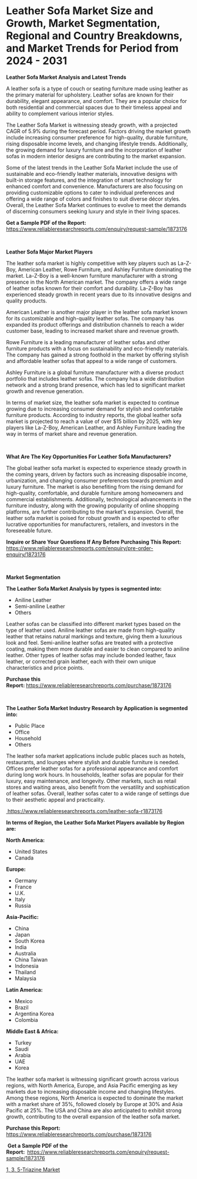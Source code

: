<p><h1>Leather Sofa Market Size and Growth, Market Segmentation, Regional and Country Breakdowns, and Market Trends for Period from 2024 -  2031</h1></p><p><strong>Leather Sofa Market Analysis and Latest Trends</strong></p>
<p><p>A leather sofa is a type of couch or seating furniture made using leather as the primary material for upholstery. Leather sofas are known for their durability, elegant appearance, and comfort. They are a popular choice for both residential and commercial spaces due to their timeless appeal and ability to complement various interior styles.</p><p>The Leather Sofa Market is witnessing steady growth, with a projected CAGR of 5.9% during the forecast period. Factors driving the market growth include increasing consumer preference for high-quality, durable furniture, rising disposable income levels, and changing lifestyle trends. Additionally, the growing demand for luxury furniture and the incorporation of leather sofas in modern interior designs are contributing to the market expansion.</p><p>Some of the latest trends in the Leather Sofa Market include the use of sustainable and eco-friendly leather materials, innovative designs with built-in storage features, and the integration of smart technology for enhanced comfort and convenience. Manufacturers are also focusing on providing customizable options to cater to individual preferences and offering a wide range of colors and finishes to suit diverse décor styles. Overall, the Leather Sofa Market continues to evolve to meet the demands of discerning consumers seeking luxury and style in their living spaces.</p></p>
<p><strong>Get a Sample PDF of the Report:&nbsp;</strong> <a href="https://www.reliableresearchreports.com/enquiry/request-sample/1873176">https://www.reliableresearchreports.com/enquiry/request-sample/1873176</a></p>
<p>&nbsp;</p>
<p><strong>Leather Sofa Major Market Players</strong></p>
<p><p>The leather sofa market is highly competitive with key players such as La-Z-Boy, American Leather, Rowe Furniture, and Ashley Furniture dominating the market. La-Z-Boy is a well-known furniture manufacturer with a strong presence in the North American market. The company offers a wide range of leather sofas known for their comfort and durability. La-Z-Boy has experienced steady growth in recent years due to its innovative designs and quality products.</p><p>American Leather is another major player in the leather sofa market known for its customizable and high-quality leather sofas. The company has expanded its product offerings and distribution channels to reach a wider customer base, leading to increased market share and revenue growth.</p><p>Rowe Furniture is a leading manufacturer of leather sofas and other furniture products with a focus on sustainability and eco-friendly materials. The company has gained a strong foothold in the market by offering stylish and affordable leather sofas that appeal to a wide range of customers.</p><p>Ashley Furniture is a global furniture manufacturer with a diverse product portfolio that includes leather sofas. The company has a wide distribution network and a strong brand presence, which has led to significant market growth and revenue generation.</p><p>In terms of market size, the leather sofa market is expected to continue growing due to increasing consumer demand for stylish and comfortable furniture products. According to industry reports, the global leather sofa market is projected to reach a value of over $15 billion by 2025, with key players like La-Z-Boy, American Leather, and Ashley Furniture leading the way in terms of market share and revenue generation.</p></p>
<p>&nbsp;</p>
<p><strong>What Are The Key Opportunities For Leather Sofa Manufacturers?</strong></p>
<p><p>The global leather sofa market is expected to experience steady growth in the coming years, driven by factors such as increasing disposable income, urbanization, and changing consumer preferences towards premium and luxury furniture. The market is also benefiting from the rising demand for high-quality, comfortable, and durable furniture among homeowners and commercial establishments. Additionally, technological advancements in the furniture industry, along with the growing popularity of online shopping platforms, are further contributing to the market's expansion. Overall, the leather sofa market is poised for robust growth and is expected to offer lucrative opportunities for manufacturers, retailers, and investors in the foreseeable future.</p></p>
<p><strong>Inquire or Share Your Questions If Any Before Purchasing This Report:</strong> <a href="https://www.reliableresearchreports.com/enquiry/pre-order-enquiry/1873176">https://www.reliableresearchreports.com/enquiry/pre-order-enquiry/1873176</a></p>
<p>&nbsp;</p>
<p><strong>Market Segmentation</strong></p>
<p><strong>The Leather Sofa Market Analysis by types is segmented into:</strong></p>
<p><ul><li>Aniline Leather</li><li>Semi-aniline Leather</li><li>Others</li></ul></p>
<p><p>Leather sofas can be classified into different market types based on the type of leather used. Aniline leather sofas are made from high-quality leather that retains natural markings and texture, giving them a luxurious look and feel. Semi-aniline leather sofas are treated with a protective coating, making them more durable and easier to clean compared to aniline leather. Other types of leather sofas may include bonded leather, faux leather, or corrected grain leather, each with their own unique characteristics and price points.</p></p>
<p><strong>Purchase this Report:&nbsp;</strong><a href="https://www.reliableresearchreports.com/purchase/1873176">https://www.reliableresearchreports.com/purchase/1873176</a></p>
<p>&nbsp;</p>
<p><strong>The Leather Sofa Market Industry Research by Application is segmented into:</strong></p>
<p><ul><li>Public Place</li><li>Office</li><li>Household</li><li>Others</li></ul></p>
<p><p>The leather sofa market applications include public places such as hotels, restaurants, and lounges where stylish and durable furniture is needed. Offices prefer leather sofas for a professional appearance and comfort during long work hours. In households, leather sofas are popular for their luxury, easy maintenance, and longevity. Other markets, such as retail stores and waiting areas, also benefit from the versatility and sophistication of leather sofas. Overall, leather sofas cater to a wide range of settings due to their aesthetic appeal and practicality.</p></p>
<p><a href="https://www.reliableresearchreports.com/leather-sofa-r1873176">&nbsp;https://www.reliableresearchreports.com/leather-sofa-r1873176</a></p>
<p><strong>In terms of Region, the Leather Sofa Market Players available by Region are:</strong></p>
<p>
    <p> <strong> North America: </strong>
        <ul>
            <li>United States</li>
            <li>Canada</li>
        </ul>
        </p> 
    <p> <strong> Europe: </strong>
        <ul>
            <li>Germany</li>
            <li>France</li>
            <li>U.K.</li>
            <li>Italy</li>
            <li>Russia</li>
        </ul>
        </p> 
    <p> <strong> Asia-Pacific: </strong>
        <ul>
            <li>China</li>
            <li>Japan</li>
            <li>South Korea</li>
            <li>India</li>
            <li>Australia</li>
            <li>China Taiwan</li>
            <li>Indonesia</li>
            <li>Thailand</li>
            <li>Malaysia</li>
        </ul>
        </p> 
    <p> <strong> Latin America: </strong>
        <ul>
            <li>Mexico</li>
            <li>Brazil</li>
            <li>Argentina Korea</li>
            <li>Colombia</li>
        </ul>
        </p> 
    <p> <strong> Middle East & Africa: </strong>
        <ul>
            <li>Turkey</li>
            <li>Saudi</li>
            <li>Arabia</li>
            <li>UAE</li>
            <li>Korea</li>
        </ul>
    </p>
    </p>
<p><p>The leather sofa market is witnessing significant growth across various regions, with North America, Europe, and Asia Pacific emerging as key markets due to increasing disposable income and changing lifestyles. Among these regions, North America is expected to dominate the market with a market share of 35%, followed closely by Europe at 30% and Asia Pacific at 25%. The USA and China are also anticipated to exhibit strong growth, contributing to the overall expansion of the leather sofa market.</p></p>
<p><strong>Purchase this Report: </strong><a href="https://www.reliableresearchreports.com/purchase/1873176">https://www.reliableresearchreports.com/purchase/1873176</a></p>
<p>&nbsp;<strong>Get a Sample PDF of the Report:&nbsp;&nbsp;</strong><a href="https://www.reliableresearchreports.com/enquiry/request-sample/1873176">https://www.reliableresearchreports.com/enquiry/request-sample/1873176</a></p>
<p><strong></strong></p>
<p><p><a href="https://github.com/arionmp/Market-Research-Report-List-4/blob/main/1-3-5-triazine-market.md">1, 3, 5-Triazine Market</a></p></p>